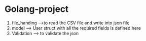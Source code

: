 # Golang-project

1. file_handing -->to read the CSV file and write into json file
2. model --> User struct with all the required fields is defined here
3. Validation --> to validate the json
